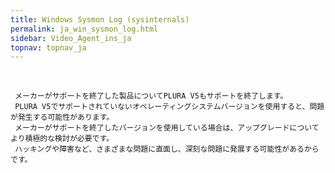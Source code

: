 ```yaml
---
title: Windows Sysmon Log (sysinternals)
permalink: ja_win_sysmon_log.html
sidebar: Video_Agent_ins_ja
topnav: topnav_ja
---
```


<!-- <style>.embed-container { position: relative; padding-bottom: 56.25%; height: 0; overflow: hidden; max-width: 100%; } .embed-container iframe, .embed-container object, .embed-container embed { position: absolute; top: 0; left: 0; width: 100%; height: 100%; }</style><div class='embed-container'><iframe src='https://www.youtube.com/embed/G6crbYg2Mzw' frameborder='0' allowfullscreen></iframe></div> -->

<br />

     メーカーがサポートを終了した製品についてPLURA V5もサポートを終了します。  
     PLURA V5でサポートされていないオペレーティングシステムバージョンを使用すると、問題が発生する可能性があります。  
     メーカーがサポートを終了したバージョンを使用している場合は、アップグレードについてより積極的な検討が必要です。 
     ハッキングや障害など、さまざまな問題に直面し、深刻な問題に発展する可能性があるからです。